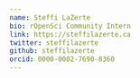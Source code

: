 ```yaml
---
name: Steffi LaZerte
bio: rOpenSci Community Intern
link: https://steffilazerte.ca
twitter: steffilazerte
github: steffilazerte
orcid: 0000-0002-7690-8360
---
```

